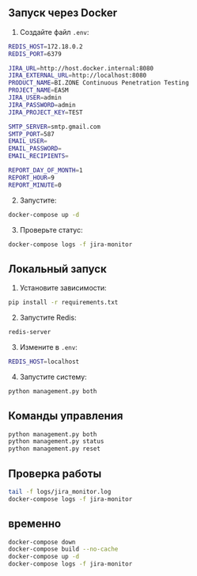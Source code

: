 ## Запуск через Docker

1. Создайте файл `.env`:

```bash
REDIS_HOST=172.18.0.2
REDIS_PORT=6379

JIRA_URL=http://host.docker.internal:8080
JIRA_EXTERNAL_URL=http://localhost:8080
PRODUCT_NAME=BI.ZONE Continuous Penetration Testing
PROJECT_NAME=EASM
JIRA_USER=admin
JIRA_PASSWORD=admin
JIRA_PROJECT_KEY=TEST

SMTP_SERVER=smtp.gmail.com
SMTP_PORT=587
EMAIL_USER=
EMAIL_PASSWORD=
EMAIL_RECIPIENTS=

REPORT_DAY_OF_MONTH=1
REPORT_HOUR=9
REPORT_MINUTE=0
```

2. Запустите:

```bash
docker-compose up -d
```

3. Проверьте статус:

```bash
docker-compose logs -f jira-monitor
```

## Локальный запуск

1. Установите зависимости:

```bash
pip install -r requirements.txt
```

2. Запустите Redis:

```bash
redis-server
```

3. Измените в `.env`:

```bash
REDIS_HOST=localhost
```

4. Запустите систему:

```bash
python management.py both
```

## Команды управления

```bash
python management.py both
python management.py status
python management.py reset
```

## Проверка работы

```bash
tail -f logs/jira_monitor.log
docker-compose logs -f jira-monitor
```

## временно

```bash
docker-compose down 
docker-compose build --no-cache
docker-compose up -d
docker-compose logs -f jira-monitor
```